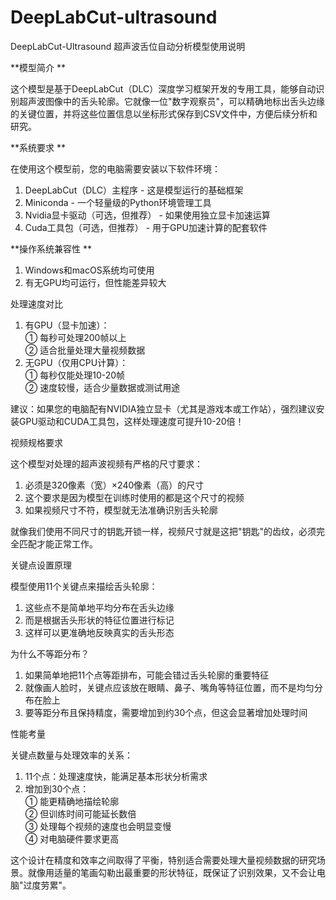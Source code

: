 # DeepLabCut-ultrasound
DeepLabCut-Ultrasound 超声波舌位自动分析模型使用说明  

**模型简介  **

这个模型是基于DeepLabCut（DLC）深度学习框架开发的专用工具，能够自动识别超声波图像中的舌头轮廓。它就像一位"数字观察员"，可以精确地标出舌头边缘的关键位置，并将这些位置信息以坐标形式保存到CSV文件中，方便后续分析和研究。  

**系统要求 ** 

在使用这个模型前，您的电脑需要安装以下软件环境：  
1. DeepLabCut（DLC）主程序 - 这是模型运行的基础框架  
2. Miniconda - 一个轻量级的Python环境管理工具  
3. Nvidia显卡驱动（可选，但推荐） - 如果使用独立显卡加速运算  
4. Cuda工具包（可选，但推荐） - 用于GPU加速计算的配套软件  

**操作系统兼容性  **
1. Windows和macOS系统均可使用  
2. 有无GPU均可运行，但性能差异较大  

 处理速度对比  
1. 有GPU（显卡加速）：  
  ① 每秒可处理200帧以上  
  ② 适合批量处理大量视频数据  
2. 无GPU（仅用CPU计算）：  
  ① 每秒仅能处理10-20帧  
  ② 速度较慢，适合少量数据或测试用途  

建议：如果您的电脑配有NVIDIA独立显卡（尤其是游戏本或工作站），强烈建议安装GPU驱动和CUDA工具包，这样处理速度可提升10-20倍！  

视频规格要求  

这个模型对处理的超声波视频有严格的尺寸要求：  
1. 必须是320像素（宽）×240像素（高）的尺寸  
2. 这个要求是因为模型在训练时使用的都是这个尺寸的视频  
3. 如果视频尺寸不符，模型就无法准确识别舌头轮廓  

就像我们使用不同尺寸的钥匙开锁一样，视频尺寸就是这把"钥匙"的齿纹，必须完全匹配才能正常工作。  

关键点设置原理  

模型使用11个关键点来描绘舌头轮廓：  
1. 这些点不是简单地平均分布在舌头边缘  
2. 而是根据舌头形状的特征位置进行标记  
3. 这样可以更准确地反映真实的舌头形态  

为什么不等距分布？  
1. 如果简单地把11个点等距排布，可能会错过舌头轮廓的重要特征  
2. 就像画人脸时，关键点应该放在眼睛、鼻子、嘴角等特征位置，而不是均匀分布在脸上  
3. 要等距分布且保持精度，需要增加到约30个点，但这会显著增加处理时间  

性能考量  

关键点数量与处理效率的关系：  
1. 11个点：处理速度快，能满足基本形状分析需求  
2. 增加到30个点：  
  ① 能更精确地描绘轮廓  
  ② 但训练时间可能延长数倍  
  ③ 处理每个视频的速度也会明显变慢  
  ④ 对电脑硬件要求更高  

这个设计在精度和效率之间取得了平衡，特别适合需要处理大量视频数据的研究场景。就像用适量的笔画勾勒出最重要的形状特征，既保证了识别效果，又不会让电脑"过度劳累"。


